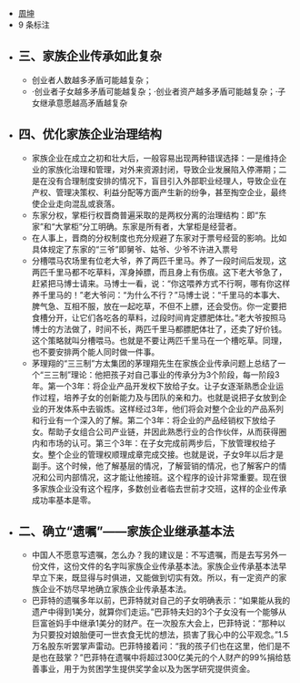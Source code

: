 - [周坤](https://www.amazon.cn/s/ref=as_li_ss_tl?_encoding=UTF8&camp=536&creative=3132&field-keywords=%E4%BB%8E%E5%AE%B6%E6%97%8F%E4%BC%81%E4%B8%9A%E5%88%B0%E7%99%BE%E5%B9%B4%E8%80%81%E5%BA%97&linkCode=ur2&tag=llll1-23&url=search-alias%3Dbooks)
- 9 条标注
- ## 三、家族企业传承如此复杂
    - 创业者人数越多矛盾可能越复杂；
    - ·创业者子女越多矛盾可能越复杂；·创业者资产越多矛盾可能越复杂；·子女继承意愿越高矛盾越复杂
- ## 四、优化家族企业治理结构
    - 家族企业在成立之初和壮大后，一般容易出现两种错误选择：一是维持企业的家族化治理和管理，对外来资源封闭，导致企业发展陷入停滞期；二是在没有合理制度安排的情况下，盲目引入外部职业经理人，导致企业在产权、管理决策权、利益分配等方面产生新的纷争，甚至掏空企业，最终使企业走向混乱或衰落。
    - 东家分权，掌柜行权晋商普遍采取的是两权分离的治理结构：即“东家”和“大掌柜”分工明确。东家是所有者，大掌柜是经营者。
    - 在人事上，晋商的分权制度也充分规避了东家对于票号经营的影响。比如具体规定了东家的“三爷”即舅爷、姑爷、少爷不许进入票号
    - 分槽喂马农场里有位老大爷，养了两匹千里马。养了一段时间后发现，这两匹千里马都不吃草料，浑身掉膘，而且身上有伤痕。这下老大爷急了，赶紧把马博士请来。马博士一看，说：“你这喂养方式不行啊，哪有你这样养千里马的！”老大爷问：“为什么不行？”马博士说：“千里马的本事大、脾气急、互相不服，放在一起吃草，不但不上膘，还会受伤。你一定要把食槽分开，让它们各吃各的草料，过段时间肯定膘肥体壮。”老大爷按照马博士的方法做了，时间不长，两匹千里马都膘肥体壮了，还卖了好价钱。这个策略就叫分槽喂马。也就是不要让两匹千里马在一个槽吃草。同理，也不要安排两个能人同时做一件事。
    - 茅理翔的“三三制”方太集团的茅理翔先生在家族企业传承问题上总结了一个“三三制”理论：他把孩子对自己事业的传承分为3个阶段，每一阶段3年。第一个3年：将企业产品开发权下放给子女。让子女逐渐熟悉企业运作过程，培养子女的创新能力及与团队的亲和力。也就是说把子女放到企业的开发体系中去锻炼。这样经过3年，他们将会对整个企业的产品系列和行业有一个深入的了解。第二个3年：将企业的产品经销权下放给子女。帮助子女组合公司产业链，并因此熟悉行业的合作伙伴，从而获得圈内和市场的认可。第三个3年：在子女完成前两步后，下放管理权给子女。整个企业的管理权顺理成章完成交接。也就是说，子女9年以后才是副手。这个时候，他了解基层的情况，了解营销的情况，也了解客户的情况和公司内部情况，这才能让他接班。这个程序的设计非常重要。现在很多家族企业没有这个程序，多数创业者临去世前才交班，这样的企业传承成功率基本是零。
- ## 二、确立“遗嘱”——家族企业继承基本法
    - 中国人不愿意写遗嘱，怎么办？我的建议是：不写遗嘱，而是去写另外一份文件，这份文件的名字叫家族企业传承基本法。家族企业传承基本法早早立下来，既显得与时俱进，又能做到切实有效。所以，有一定资产的家族企业不妨尽早地确立家族企业传承基本法。
    - 巴菲特的遗嘱多年以前，巴菲特就对自己的子女明确表示：“如果能从我的遗产中得到1美分，就算你们走运。”巴菲特夫妇的3个子女没有一个能够从巨富爸妈手中继承1美分的财产。在一次股东大会上，巴菲特说：“那种以为只要投对娘胎便可一世衣食无忧的想法，损害了我心中的公平观念。”1.5万名股东听罢掌声雷动。巴菲特接着问：“我的孩子们也在这里，他们是不是也在鼓掌？”巴菲特在遗嘱中将超过300亿美元的个人财产的99%捐给慈善事业，用于为贫困学生提供奖学金以及为医学研究提供资金。
